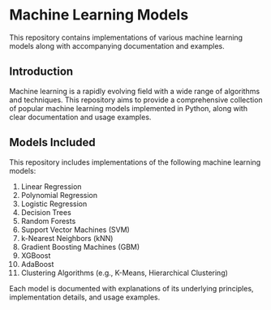 # Machine Learning Models

This repository contains implementations of various machine learning models along with accompanying documentation and examples.

## Introduction

Machine learning is a rapidly evolving field with a wide range of algorithms and techniques. This repository aims to provide a comprehensive collection of popular machine learning models implemented in Python, along with clear documentation and usage examples.


## Models Included

This repository includes implementations of the following machine learning models:

1. Linear Regression
2. Polynomial Regression
3. Logistic Regression
4. Decision Trees
5. Random Forests
6. Support Vector Machines (SVM)
7. k-Nearest Neighbors (kNN)
8. Gradient Boosting Machines (GBM)
9. XGBoost 
10. AdaBoost
11. Clustering Algorithms (e.g., K-Means, Hierarchical Clustering)

Each model is documented with explanations of its underlying principles, implementation details, and usage examples.
